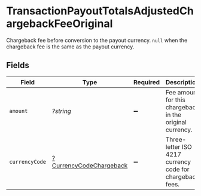 # TransactionPayoutTotalsAdjustedChargebackFeeOriginal

Chargeback fee before conversion to the payout currency. `null` when the chargeback fee is the same as the payout currency.


## Fields

| Field                                                                    | Type                                                                     | Required                                                                 | Description                                                              | Example                                                                  |
| ------------------------------------------------------------------------ | ------------------------------------------------------------------------ | ------------------------------------------------------------------------ | ------------------------------------------------------------------------ | ------------------------------------------------------------------------ |
| `amount`                                                                 | *?string*                                                                | :heavy_minus_sign:                                                       | Fee amount for this chargeback in the original currency.                 | 1500                                                                     |
| `currencyCode`                                                           | [?CurrencyCodeChargeback](../../models/shared/CurrencyCodeChargeback.md) | :heavy_minus_sign:                                                       | Three-letter ISO 4217 currency code for chargeback fees.                 |                                                                          |